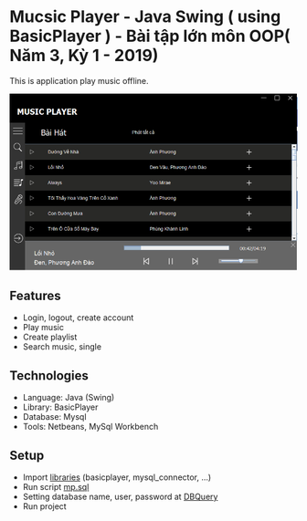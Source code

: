 # Mucsic Player - Java Swing ( using BasicPlayer ) - Bài tập lớn môn OOP( Năm 3, Kỳ 1 - 2019)

This is application play music offline.

![Alt text](https://github.com/linhduonghy/MusicPlayer/blob/master/demo.PNG?raw=true "Demo")
## Features
- Login, logout, create account
- Play music 
- Create playlist
- Search music, single

## Technologies 
- Language: Java (Swing)
- Library: BasicPlayer
- Database: Mysql
- Tools: Netbeans, MySql Workbench
## Setup 
- Import [libraries](https://github.com/linhduonghy/MusicPlayer/tree/master/libraries) (basicplayer, mysql_connector, ...)
- Run script [mp.sql](https://github.com/linhduonghy/MusicPlayer/blob/master/database/mp.sql) 
- Setting database name, user, password at  [DBQuery](https://github.com/linhduonghy/MusicPlayer/blob/master/src/DatabaseQuery/DBQuery.java)
- Run project


